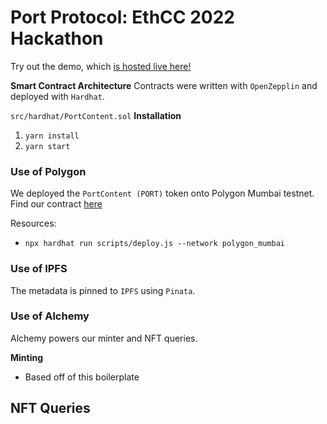 # Port Protocol: EthCC 2022 Hackathon

Try out the demo, which [is hosted live here!](https://port-protocol-ethcc-hackathon.vercel.app/feed)

**Smart Contract Architecture**
Contracts were written with `OpenZepplin` and deployed with `Hardhat`. 

`src/hardhat/PortContent.sol`
**Installation**
1. `yarn install`
2. `yarn start`

### Use of Polygon

We deployed the `PortContent (PORT)` token onto Polygon Mumbai testnet. Find our contract [here](https://mumbai.polygonscan.com/token/0x583fec0f4edf37950a3545a0d40b0a1d654a8742)

Resources:
- `npx hardhat run scripts/deploy.js --network polygon_mumbai`

### Use of IPFS

The metadata is pinned to `IPFS` using `Pinata`.

### Use of Alchemy

Alchemy powers our minter and NFT queries.

**Minting**
- Based off of this boilerplate

**NFT Queries**
- 